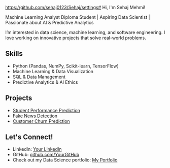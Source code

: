 https://github.com/sehaj0123/Sehaj/settings#  Hi, I'm Sehaj Mehmi!

Machine Learning Analyst Diploma Student | Aspiring Data Scientist | Passionate about AI & Predictive Analytics  

 I’m interested in data science, machine learning, and software engineering. I love working on innovative projects that solve real-world problems.  

##  Skills  
- Python (Pandas, NumPy, Scikit-learn, TensorFlow)  
- Machine Learning & Data Visualization  
- SQL & Data Management  
- Predictive Analytics & AI Ethics  

##  Projects  
- [Student Performance Prediction](https://github.com/YourGitHub/StudentPerformance)  
- [Fake News Detection](https://github.com/YourGitHub/FakeNewsDetector)  
- [Customer Churn Prediction](https://github.com/YourGitHub/CustomerChurn)  

##  Let's Connect!  
- LinkedIn: [Your LinkedIn](https://www.linkedin.com/in/sehaj-mehmi-62919228b)
- GitHub: [github.com/YourGitHub](https://github.com/sehaj0123)
- Check out my Data Science portfolio: [My Portfolio](https://datascienceportfolio.net/mehmisehaj)
  

